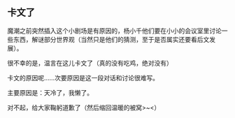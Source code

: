 ## 卡文了
魔潮之前突然插入这个小剧场是有原因的，杨小千他们要在小小的会议室里讨论一些东西，解谜部分世界观（当然只是他们的猜测，至于是否属实还要看后文发展）。

很不幸的是，温言在这儿卡文了（真的没有吃鸡，绝对没有）

卡文的原因呢……次要原因是这一段对话和讨论很难写。

主要原因是：天冷了，我懒了。

对不起，给大家鞠躬道歉了（然后缩回温暖的被窝>~<）

